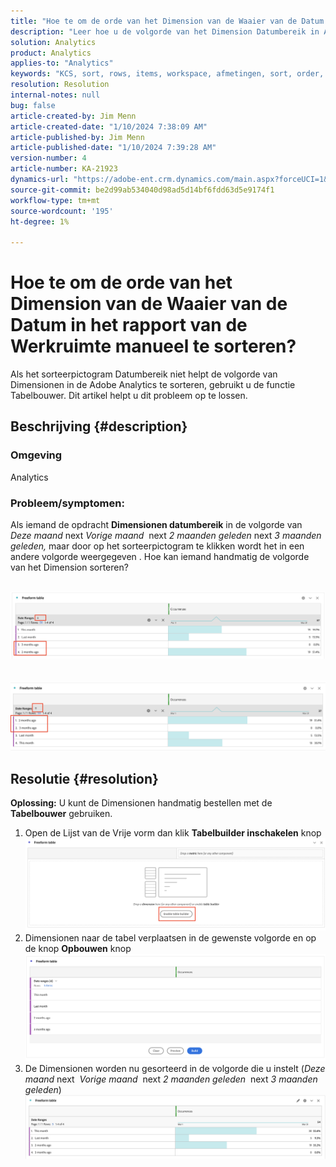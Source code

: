 ```yaml
---
title: "Hoe te om de orde van het Dimension van de Waaier van de Datum in het rapport van de Werkruimte manueel te sorteren?"
description: "Leer hoe u de volgorde van het Dimension Datumbereik in Analytics kunt sorteren. Gebruik de functie Tabelbouwer."
solution: Analytics
product: Analytics
applies-to: "Analytics"
keywords: "KCS, sort, rows, items, workspace, afmetingen, sort, order, Adobe Analytics, date range, manually, report"
resolution: Resolution
internal-notes: null
bug: false
article-created-by: Jim Menn
article-created-date: "1/10/2024 7:38:09 AM"
article-published-by: Jim Menn
article-published-date: "1/10/2024 7:39:28 AM"
version-number: 4
article-number: KA-21923
dynamics-url: "https://adobe-ent.crm.dynamics.com/main.aspx?forceUCI=1&pagetype=entityrecord&etn=knowledgearticle&id=b0888530-8baf-ee11-a569-6045bd006268"
source-git-commit: be2d99ab534040d98ad5d14bf6fdd63d5e9174f1
workflow-type: tm+mt
source-wordcount: '195'
ht-degree: 1%

---
```


# Hoe te om de orde van het Dimension van de Waaier van de Datum in het rapport van de Werkruimte manueel te sorteren?


Als het sorteerpictogram Datumbereik niet helpt de volgorde van Dimensionen in de Adobe Analytics te sorteren, gebruikt u de functie Tabelbouwer. Dit artikel helpt u dit probleem op te lossen.

## Beschrijving {#description}


### <b>Omgeving</b>

Analytics



### <b>Probleem/symptomen:</b>

Als iemand de opdracht <b>Dimensionen datumbereik</b> in de volgorde van *Deze maand* next *Vorige maand*  next *2 maanden geleden* next *3 maanden geleden,* maar door op het sorteerpictogram te klikken wordt het in een andere volgorde weergegeven .
Hoe kan iemand handmatig de volgorde van het Dimension sorteren?

 <br>![](assets/___b3888530-8baf-ee11-a569-6045bd006268___.png)<br> <br> <br>![](assets/___b7888530-8baf-ee11-a569-6045bd006268___.png)

## Resolutie {#resolution}

<b>Oplossing:</b>
U kunt de Dimensionen handmatig bestellen met de <b>Tabelbouwer</b> gebruiken.

1. Open de Lijst van de Vrije vorm dan klik <b>Tabelbuilder inschakelen</b> knop ![](assets/d4eda136-2fcd-ed11-b597-6045bd006793.png)
2. Dimensionen naar de tabel verplaatsen in de gewenste volgorde en op de knop <b>Opbouwen</b> knop![](assets/69497031-30cd-ed11-b597-6045bd006793.png)
3. De Dimensionen worden nu gesorteerd in de volgorde die u instelt (*Deze maand* next  *Vorige maand*  next *2 maanden geleden*  next *3 maanden geleden*)![](assets/efb1744a-30cd-ed11-b597-6045bd006793.png)



